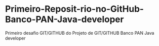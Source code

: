 # Primeiro-Reposit-rio-no-GitHub-Banco-PAN-Java-developer
Primeiro desafio  GIT/GITHUB do Projeto de GIT/GITHUB Banco PAN Java developer
